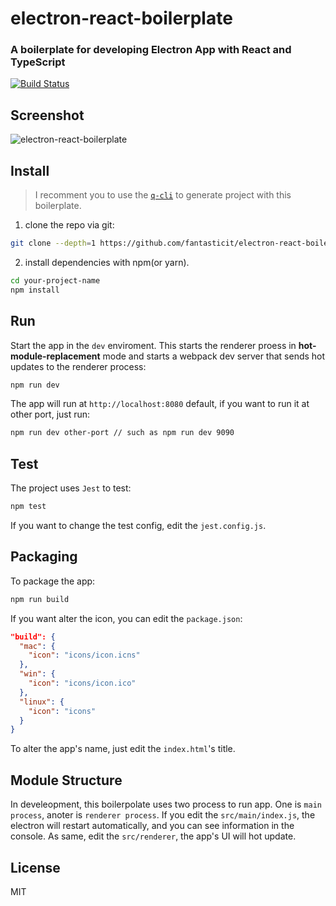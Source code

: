 # electron-react-boilerplate

### A boilerplate for developing Electron App with React and TypeScript

[![Build Status](https://travis-ci.org/justemit/electron-react-boilerplate.svg?branch=master)](https://travis-ci.org/justemit/electron-react-boilerplate)

## Screenshot

![electron-react-boilerplate](https://user-images.githubusercontent.com/26452939/50197324-88a9ba80-0381-11e9-93a4-3db3dfd08433.png)

## Install

> I recomment you to use the [`q-cli`](https://github.com/fantasticit/q-cli) to generate project with this boilerplate.

1.  clone the repo via git:

```bash
git clone --depth=1 https://github.com/fantasticit/electron-react-boilerplate.git your-project-name
```

2. install dependencies with npm(or yarn).

```bash
cd your-project-name
npm install
```

## Run

Start the app in the `dev` enviroment. This starts the renderer proess in **hot-module-replacement** mode and starts a webpack dev server that sends hot updates to the renderer process:

```bash
npm run dev
```

The app will run at `http://localhost:8080` default, if you want to run it at other port, just run:

```bash
npm run dev other-port // such as npm run dev 9090
```

## Test

The project uses `Jest` to test:

```bash
npm test
```

If you want to change the test config, edit the `jest.config.js`.

## Packaging

To package the app:

```bash
npm run build
```

If you want alter the icon, you can edit the `package.json`:

```json
"build": {
  "mac": {
    "icon": "icons/icon.icns"
  },
  "win": {
    "icon": "icons/icon.ico"
  },
  "linux": {
    "icon": "icons"
  }
}
```

To alter the app's name, just edit the `index.html`'s title.

## Module Structure

In develeopment, this boilerpolate uses two process to run app. One is `main process`, anoter is `renderer process`. If you edit the `src/main/index.js`, the electron will restart automatically, and you can see information in the console. As same, edit the `src/renderer`, the app's UI will hot update.

## License

MIT
